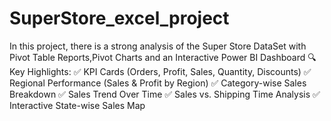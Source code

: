 # SuperStore_excel_project

In this project, there is a strong analysis of the Super Store DataSet with Pivot Table Reports,Pivot Charts and an Interactive Power BI Dashboard
🔍 Key Highlights:
 ✅ KPI Cards (Orders, Profit, Sales, Quantity, Discounts)
 ✅ Regional Performance (Sales & Profit by Region)
 ✅ Category-wise Sales Breakdown
 ✅ Sales Trend Over Time
 ✅ Sales vs. Shipping Time Analysis
 ✅ Interactive State-wise Sales Map
